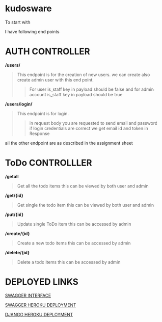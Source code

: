 # kudosware

To start with 

I have following end points 
# AUTH CONTROLLER

**/users/**

>This endpoint is for the creation of new users. we can create also create admin user with this end point. 
>>For user is_staff key in payload should be false and for admin account is_staff key in payload should be true

**/users/login/**

>This endpoint is for login. 
>>in request body you are requested to send email and password 
>> if login credentials are correct we get email id and token in Response

all the other endpoint are as described in the assignment sheet

# ToDo CONTROLLLER
**/getall**

> Get all the todo items this can be viewed by both user and admin


**/get/{id}**

> Get single the todo item this can be viewed by both user and admin


**/put/{id}**

> Update single ToDo item this can be accessed by admin


**/create/{id}**

> Create a new todo items this can be accessed by admin


**/delete/{id}**

> Delete a todo items this can be accessed by admin


# DEPLOYED LINKS

[SWAGGER INTERFACE](https://app.swaggerhub.com/apis-docs/shubhban29/kudosware-api-documentation/1.0.0)

[SWAGGER HEROKU DEPLOYMENT](https://kudosware-swagger.herokuapp.com/docs/)

[DJANGO HEROKU DEPLOYMENT](https://kudosware.herokuapp.com/admin/)

